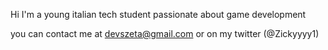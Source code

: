Hi I'm a young italian tech student passionate about game development

you can contact me at devszeta@gmail.com or on my twitter (@Zickyyyy1)

<!---
ErZicky/ErZicky is a ✨ special ✨ repository because its `README.md` (this file) appears on your GitHub profile.
You can click the Preview link to take a look at your changes.
--->
